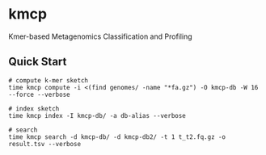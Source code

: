 # kmcp

Kmer-based Metagenomics Classification and Profiling

## Quick Start

    # compute k-mer sketch
    time kmcp compute -i <(find genomes/ -name "*fa.gz") -O kmcp-db -W 16 --force --verbose

    # index sketch
    time kmcp index -I kmcp-db/ -a db-alias --verbose
    
    # search    
    time kmcp search -d kmcp-db/ -d kmcp-db2/ -t 1 t_t2.fq.gz -o result.tsv --verbose 
